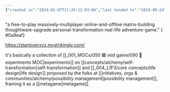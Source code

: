 ```yaml
---
{"created in":"2024-01-07T17:28:12-03:00","last tended to":"2024-09-24T16:16:18-03:00","tags":["project","player","alchemy","reallifegame","seriousgame","🌱"],"dg-publish":true,"notestage":["🌱"],"relevancescore":93,"permalink":"/projects-and-tools/projects/player/startover-xyz/","dgPassFrontmatter":true,"created":"2024-01-07T17:28:12.276-03:00","updated":"2024-09-24T16:16:25.977-03:00"}
---
```


"a free-to-play massively-multiplayer online-and-offline matrix-building thoughtware-upgrade personal-transformation real-life adventure-game."
{ #0a9eaf}


https://startoverxyz.mystrikingly.com/

it's basically a collection of [[_001_MOCs/050 🟩 mid game/090 🧪 experiments MOC\|experiments]] on [[concepts/alchemy/self-transformation\|self-transformation]] and [[_004_L1F3/core concepts/life design\|life design]] proposed by the folks at [[initiatives, orgs & communities/alchemy/possibility management\|possibility management]], framing it as a [[metagame\|metagame]].